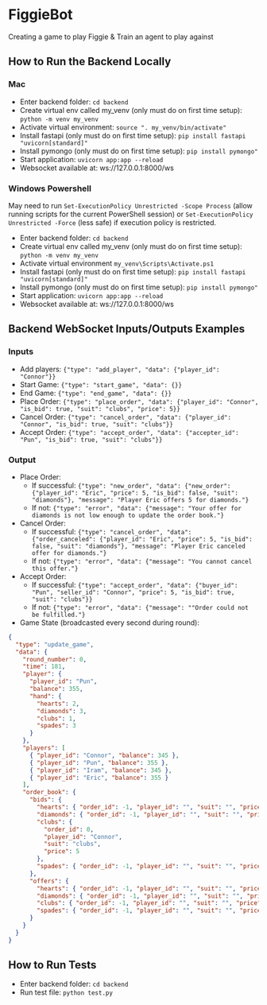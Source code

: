 # FiggieBot

Creating a game to play Figgie &amp; Train an agent to play against

## How to Run the Backend Locally

### Mac

- Enter backend folder: `cd backend`
- Create virtual env called my_venv (only must do on first time setup): `python -m venv my_venv`
- Activate virtual environment: `source ". my_venv/bin/activate"`
- Install fastapi (only must do on first time setup): `pip install fastapi "uvicorn[standard]"`
- Install pymongo (only must do on first time setup): `pip install pymongo"`
- Start application: `uvicorn app:app --reload`
- Websocket available at: ws://127.0.0.1:8000/ws

### Windows Powershell

May need to run `Set-ExecutionPolicy Unrestricted -Scope Process` (allow running scripts for the current PowerShell session) or `Set-ExecutionPolicy Unrestricted -Force` (less safe) if execution policy is restricted.

- Enter backend folder: `cd backend`
- Create virtual env called my_venv (only must do on first time setup): `python -m venv my_venv`
- Activate virtual environment `my_venv\Scripts\Activate.ps1`
- Install fastapi (only must do on first time setup): `pip install fastapi "uvicorn[standard]"`
- Install pymongo (only must do on first time setup): `pip install pymongo"`
- Start application: `uvicorn app:app --reload`
- Websocket available at: ws://127.0.0.1:8000/ws

## Backend WebSocket Inputs/Outputs Examples

### Inputs

- Add players: `{"type": "add_player", "data": {"player_id": "Connor"}}`
- Start Game: `{"type": "start_game", "data": {}}`
- End Game: `{"type": "end_game", "data": {}}`
- Place Order: `{"type": "place_order", "data": {"player_id": "Connor", "is_bid": true, "suit": "clubs", "price": 5}}`
- Cancel Order: `{"type": "cancel_order", "data": {"player_id": "Connor", "is_bid": true, "suit": "clubs"}}`
- Accept Order: `{"type": "accept_order", "data": {"accepter_id": "Pun", "is_bid": true, "suit": "clubs"}}`

### Output

- Place Order:
  - If successful: `{"type": "new_order", "data": {"new_order": {"player_id": "Eric", "price": 5, "is_bid": false, "suit": "diamonds"}, "message": "Player Eric offers 5 for diamonds."}`
  - If not: `{"type": "error", "data": {"message": "Your offer for diamonds is not low enough to update the order book."}`
- Cancel Order:
  - If successful: `{"type": "cancel_order", "data": {"order_canceled": {"player_id": "Eric", "price": 5, "is_bid": false, "suit": "diamonds"}, "message": "Player Eric canceled offer for diamonds."}`
  - If not: `{"type": "error", "data": {"message": "You cannot cancel this offer."}`
- Accept Order:
  - If successful: `{"type": "accept_order", "data": {"buyer_id": "Pun", "seller_id": "Connor", "price": 5, "is_bid": true, "suit": "clubs"}}`
  - If not: `{"type": "error", "data": {"message": ""Order could not be fulfilled."}`
- Game State (broadcasted every second during round):

```json
{
  "type": "update_game",
  "data": {
    "round_number": 0,
    "time": 181,
    "player": {
      "player_id": "Pun",
      "balance": 355,
      "hand": {
        "hearts": 2,
        "diamonds": 3,
        "clubs": 1,
        "spades": 3
      }
    },
    "players": [
      { "player_id": "Connor", "balance": 345 },
      { "player_id": "Pun", "balance": 355 },
      { "player_id": "Iram", "balance": 345 },
      { "player_id": "Eric", "balance": 355 }
    ],
    "order_book": {
      "bids": {
        "hearts": { "order_id": -1, "player_id": "", "suit": "", "price": 0 },
        "diamonds": { "order_id": -1, "player_id": "", "suit": "", "price": 0 },
        "clubs": {
          "order_id": 0,
          "player_id": "Connor",
          "suit": "clubs",
          "price": 5
        },
        "spades": { "order_id": -1, "player_id": "", "suit": "", "price": 0 }
      },
      "offers": {
        "hearts": { "order_id": -1, "player_id": "", "suit": "", "price": 0 },
        "diamonds": { "order_id": -1, "player_id": "", "suit": "", "price": 0 },
        "clubs": { "order_id": -1, "player_id": "", "suit": "", "price": 0 },
        "spades": { "order_id": -1, "player_id": "", "suit": "", "price": 0 }
      }
    }
  }
}
```

## How to Run Tests

- Enter backend folder: `cd backend`
- Run test file: `python test.py`
